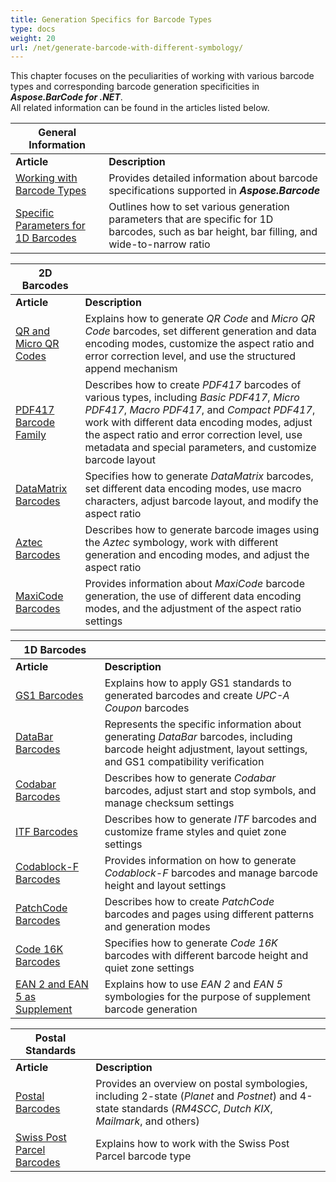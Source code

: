```yaml
---
title: Generation Specifics for Barcode Types
type: docs
weight: 20
url: /net/generate-barcode-with-different-symbology/
---
```

This chapter focuses on the peculiarities of working with various barcode types and corresponding barcode generation specificities in ***Aspose.BarCode for .NET***.  
All related information can be found in the articles listed below.
  
|General Information| |   
|---|---|
|**Article**|**Description**|
|[Working with Barcode Types](/barcode/net/symbologies-for-barcodes/)|Provides detailed information about barcode specifications supported in ***Aspose.Barcode***|
|[Specific Parameters for 1D Barcodes](/barcode/net/managing-different-barcode-settings/)|Outlines how to set various generation parameters that are specific for 1D barcodes, such as bar height, bar filling, and wide-to-narrow ratio|
    
|2D Barcodes| |   
|---|---|
|**Article**|**Description**|
|[QR and Micro QR Codes](/barcode/net/qr-and-micro-qr-barcode/)|Explains how to generate *QR Code* and *Micro QR Code* barcodes, set different generation and data encoding modes, customize the aspect ratio and error correction level, and use the structured append mechanism|
|[PDF417 Barcode Family](/barcode/net/pdf417-and-macropdf417-barcode/)|Describes how to create *PDF417* barcodes of various types, including *Basic PDF417*, *Micro PDF417*, *Macro PDF417*, and *Compact PDF417*, work with different data encoding modes, adjust the aspect ratio and error correction level, use metadata and special parameters, and customize barcode layout|
|[DataMatrix Barcodes](/barcode/net/datamatrix-barcode)|Specifies how to generate *DataMatrix* barcodes, set different data encoding modes, use macro characters, adjust barcode layout, and modify the aspect ratio|
|[Aztec Barcodes](/barcode/net/aztec-barcode/)|Describes how to generate barcode images using the *Aztec* symbology, work with different generation and encoding modes, and adjust the aspect ratio|
|[MaxiCode Barcodes](/barcode/net/maxicode-barcodes/)|Provides information about *MaxiCode* barcode generation, the use of different data encoding modes, and the adjustment of the aspect ratio settings|
  
|1D Barcodes| |
|---|---|
|**Article**|**Description**|  
|[GS1 Barcodes](/barcode/net/generating-barcodes-using-new-barcode-generation-api/)|Explains how to apply GS1 standards to generated barcodes and create *UPC-A Coupon* barcodes|
|[DataBar Barcodes](/barcode/net/databar-barcodes/)|Represents the specific information about generating *DataBar* barcodes, including barcode height adjustment, layout settings, and GS1 compatibility verification|
|[Codabar Barcodes](/barcode/net/codabar-barcodes/)|Describes how to generate *Codabar* barcodes, adjust start and stop symbols, and manage checksum settings|
|[ITF Barcodes](/barcode/net/itf-barcodes/)|Describes how to generate *ITF* barcodes and customize frame styles and quiet zone settings|
|[Codablock-F Barcodes](/barcode/net/codablockf-barcodes/)|Provides information on how to generate *Codablock-F* barcodes and manage barcode height and layout settings|
|[PatchCode Barcodes](/barcode/net/how-to-generate-a-patch-code/)|Describes how to create *PatchCode* barcodes and pages using different patterns and generation modes|
|[Code 16K Barcodes](/barcode/net/code16k-barcodes/)|Specifies how to generate *Code 16K* barcodes with different barcode height and quiet zone settings|
|[EAN 2 and EAN 5 as Supplement](/barcode/net/ean2-and-ean5-as-supplement/)|Explains how to use *EAN 2* and *EAN 5* symbologies for the purpose of supplement barcode generation|

|Postal Standards| |
|---|---|
|**Article**|**Description**|  
|[Postal Barcodes](/barcode/net/postal-barcodes/)|Provides an overview on postal symbologies, including 2-state (*Planet* and *Postnet*) and 4-state standards (*RM4SCC*, *Dutch KIX*, *Mailmark*, and others)|
|[Swiss Post Parcel Barcodes](/barcode/net/barcodes-using-swisspost-parcel-symbology/)|Explains how to work with the Swiss Post Parcel barcode type|